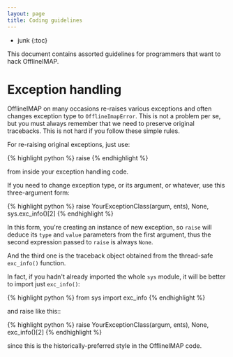```yaml
---
layout: page
title: Coding guidelines
---
```


* junk
{:toc}

This document contains assorted guidelines for programmers that want to hack OfflineIMAP.


# Exception handling

OfflineIMAP on many occasions re-raises various exceptions and often changes exception type to `OfflineImapError`.  This is not a problem per se, but you must always remember that we need to preserve original tracebacks.  This is not hard if you follow these simple rules.

For re-raising original exceptions, just use:

{% highlight python %}
raise
{% endhighlight %}

from inside your exception handling code.

If you need to change exception type, or its argument, or whatever, use this three-argument form:

{% highlight python %}
raise YourExceptionClass(argum, ents), None, sys.exc_info()[2]
{% endhighlight %}

In this form, you're creating an instance of new exception, so `raise` will deduce its ``type`` and `value` parameters from the first argument, thus the second expression passed to `raise` is always `None`.

And the third one is the traceback object obtained from the thread-safe `exc_info()` function.

In fact, if you hadn't already imported the whole `sys` module, it will be better to import just `exc_info()`:

{% highlight python %}
from sys import exc_info
{% endhighlight %}

and raise like this::

{% highlight python %}
raise YourExceptionClass(argum, ents), None, exc_info()[2]
{% endhighlight %}

since this is the historically-preferred style in the OfflineIMAP code.

<!--
vim: expandtab ts=2 :
-->
